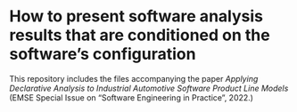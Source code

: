 # How to present software analysis results that are conditioned on the software’s configuration

This repository includes the files accompanying the paper *Applying Declarative Analysis to Industrial Automotive Software Product Line Models* (EMSE Special Issue on “Software Engineering in Practice”, 2022.)
